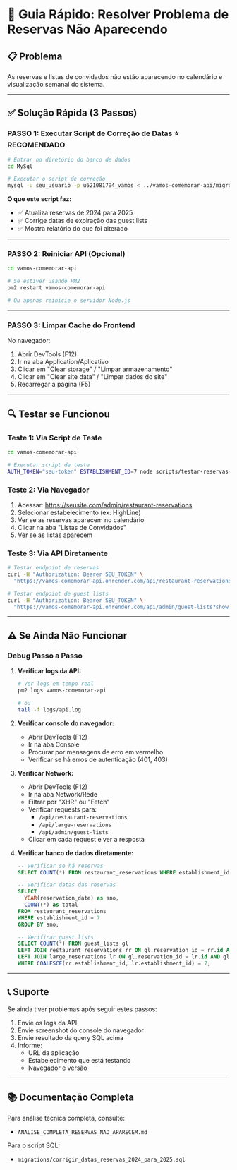 # 🔧 Guia Rápido: Resolver Problema de Reservas Não Aparecendo

## 📋 Problema

As reservas e listas de convidados não estão aparecendo no calendário e visualização semanal do sistema.

---

## ✅ Solução Rápida (3 Passos)

### **PASSO 1: Executar Script de Correção de Datas** ⭐ RECOMENDADO

```bash
# Entrar no diretório do banco de dados
cd MySql

# Executar o script de correção
mysql -u seu_usuario -p u621081794_vamos < ../vamos-comemorar-api/migrations/corrigir_datas_reservas_2024_para_2025.sql
```

**O que este script faz:**
- ✅ Atualiza reservas de 2024 para 2025
- ✅ Corrige datas de expiração das guest lists
- ✅ Mostra relatório do que foi alterado

---

### **PASSO 2: Reiniciar API (Opcional)**

```bash
cd vamos-comemorar-api

# Se estiver usando PM2
pm2 restart vamos-comemorar-api

# Ou apenas reinicie o servidor Node.js
```

---

### **PASSO 3: Limpar Cache do Frontend**

No navegador:
1. Abrir DevTools (F12)
2. Ir na aba Application/Aplicativo
3. Clicar em "Clear storage" / "Limpar armazenamento"
4. Clicar em "Clear site data" / "Limpar dados do site"
5. Recarregar a página (F5)

---

## 🔍 Testar se Funcionou

### Teste 1: Via Script de Teste

```bash
cd vamos-comemorar-api

# Executar script de teste
AUTH_TOKEN="seu-token" ESTABLISHMENT_ID=7 node scripts/testar-reservas-api.js
```

### Teste 2: Via Navegador

1. Acessar: https://seusite.com/admin/restaurant-reservations
2. Selecionar estabelecimento (ex: HighLine)
3. Ver se as reservas aparecem no calendário
4. Clicar na aba "Listas de Convidados"
5. Ver se as listas aparecem

### Teste 3: Via API Diretamente

```bash
# Testar endpoint de reservas
curl -H "Authorization: Bearer SEU_TOKEN" \
  "https://vamos-comemorar-api.onrender.com/api/restaurant-reservations?establishment_id=7"

# Testar endpoint de guest lists
curl -H "Authorization: Bearer SEU_TOKEN" \
  "https://vamos-comemorar-api.onrender.com/api/admin/guest-lists?show_all=true&establishment_id=7"
```

---

## ⚠️ Se Ainda Não Funcionar

### Debug Passo a Passo

1. **Verificar logs da API:**
   ```bash
   # Ver logs em tempo real
   pm2 logs vamos-comemorar-api
   
   # ou
   tail -f logs/api.log
   ```

2. **Verificar console do navegador:**
   - Abrir DevTools (F12)
   - Ir na aba Console
   - Procurar por mensagens de erro em vermelho
   - Verificar se há erros de autenticação (401, 403)

3. **Verificar Network:**
   - Abrir DevTools (F12)
   - Ir na aba Network/Rede
   - Filtrar por "XHR" ou "Fetch"
   - Verificar requests para:
     - `/api/restaurant-reservations`
     - `/api/large-reservations`
     - `/api/admin/guest-lists`
   - Clicar em cada request e ver a resposta

4. **Verificar banco de dados diretamente:**
   ```sql
   -- Verificar se há reservas
   SELECT COUNT(*) FROM restaurant_reservations WHERE establishment_id = 7;
   
   -- Verificar datas das reservas
   SELECT 
     YEAR(reservation_date) as ano,
     COUNT(*) as total
   FROM restaurant_reservations 
   WHERE establishment_id = 7
   GROUP BY ano;
   
   -- Verificar guest lists
   SELECT COUNT(*) FROM guest_lists gl
   LEFT JOIN restaurant_reservations rr ON gl.reservation_id = rr.id AND gl.reservation_type = 'restaurant'
   LEFT JOIN large_reservations lr ON gl.reservation_id = lr.id AND gl.reservation_type = 'large'
   WHERE COALESCE(rr.establishment_id, lr.establishment_id) = 7;
   ```

---

## 📞 Suporte

Se ainda tiver problemas após seguir estes passos:

1. Envie os logs da API
2. Envie screenshot do console do navegador
3. Envie resultado da query SQL acima
4. Informe:
   - URL da aplicação
   - Estabelecimento que está testando
   - Navegador e versão

---

## 📚 Documentação Completa

Para análise técnica completa, consulte:
- `ANALISE_COMPLETA_RESERVAS_NAO_APARECEM.md`

Para o script SQL:
- `migrations/corrigir_datas_reservas_2024_para_2025.sql`



